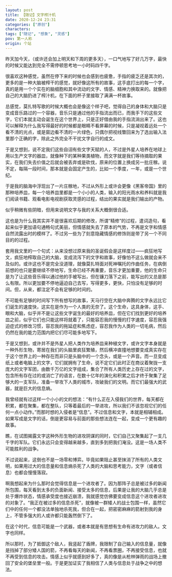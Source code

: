 ```yaml
---
layout: post
title: 【随记】文字榨汁机
date: 2020-12-24 23:31
categories: ["原创"]
characters: 
tags: ["随记", "想象", "灵感"]
pov: 第一人称
origin: 个站
---
```


昨天加今天，（或许还会加上明天和下周的更多天），一口气地写了好几万字，最快的时候又能达到完全不需停顿思考地一小时码四千字。

很喜欢这种感觉，虽然在停下来的时候也会感到也疲惫，手指的疲乏还是其次的，更多的是一种大脑被榨干的感觉，就好像这所有的故事，这手底打出的每一个字，真的是用一个个实在的脑细胞和其中流动的文字、情感、精神力换取来的。就像把自己的大脑扔进了榨汁机，在下面的杯子里接取了满满一杯故事。

总感觉，莫扎特写歌的时候大概也会是像这个样子吧，觉得自己的身体和大脑只是变成音乐路过的一个容器，音乐只是通过他的手指流出而已，而我手下的这些文字，它们本就主动会诞生在这个世界上，只是正好借由我的手指流淌出来了。这也可以解释为什么我写得最好的时候都是眼睛不看屏幕的时候，只是凝视着远处一个看不清的光点，或是窗边看不清的一片绿色，只偶尔把视线瞥回来为了选出输入法里那个正确的字，除此之外完全不干扰文字自行的成文。

于是又想到，说不定我们这些自诩有些文字天赋的人，不过是外星人培养在地球上用以生产文字的器皿，就像种下的某种果类植物，而文字就是我们等待摘取的果实，在我们失去价值之后就会被丢弃或是砍伐，原来的位置上换成另一批庄稼。说不定，每隔一段时间，那本就是会固定产生的，比如一个季度，一年，或是一个世纪。

于是我的脑海中浮现出了一片庄稼地，不过从外形上或许会更像《黑客帝国》里的那种培养皿，每一个培养皿里都是一个小小的人类，输入的阳光雨水和养料就是我们阅读书籍、观看电影电视剧获取灵感的过程，结出的果实就是我们输出的产物。

似乎稍微有些阴暗，但用来说明文字与我的关系大概倒很合适。

这也是为什么我其实并不是很喜欢后期的修改，所谓“精修”的过程，遣词造句，看起来似乎更加语句通畅句式美丽，但情感就失去了原本的气势，不再是文字和情感自然流露出时的模样了。不过另一些为了刻意隐藏情感的修饰则是带了另一个不同目的的过程。

套用我文里的一个句式：从来没想过原来我的圣诞假会是这样度过——疯狂地写文，疯狂地榨取自己的大脑，变成流泻下的文字和故事，好像怕不这么做就会来不及似的。或许这也不是完全没道理，就像莫扎特面对死神嘱托的作曲任务，在病倒前想的也只是要继续不停地写，生命已经不再重要，音乐才更加重要，他的生命只是为了让这些音乐得以通过他的手被写出，但在镰刀落下之前，能写出的又总是那么有限。所以更加要不停地逼迫自己去写，写得更多，更快，只怕没有足够的时间。但，从来，都注定不会有足够的时间的。

不可能有足够的时间写下所有想写的故事，天马行空在大脑中奔腾的文字永远比它们诞生的速度快，这实在是作为一个人类的无奈了。这个生命，这具身体，这手、眼和大脑，似乎并不是让这些文字诞生的最好的培养皿，但在它们找到更好的培养皿之前，似乎它们也只能这样将就着了，只能容忍我的慢慢的打字速度，容忍我强迫症式的修改习惯，容忍我的拖延症和焦虑症，容忍我作为人类的一切毛病，然后仍然在我的能力范围内把它们尽可能多地写下。

于是又想到，或许并不是外星人把人类作为培养皿来种植文字，或许文字本身就是一种外形生物，寄居在我们的头脑里疯狂繁殖，然后横冲直撞地想要变成真实存在于这个世界上的一种存在而非只是头脑中的一个念头，或是一个声音。而一旦变成纸上或者电脑上的文字，它们就拥有了生命，说不定它们此时正在商议着聚拢一支庞大的文字军团，由数千万亿的文字组成，集合了所有人类历史上存在过的文字，包含所有存在过的或消亡了的语言，在数十亿年的演化和积累之后才终于聚集了足够大的一支军队，准备一举攻下人类的城市，攻破我们的文明。而它们最强大的武器，就是巨大的信息熵。

我曾经就有过这样一个小小的文的想法：“有什么正在入侵我们的世界，每天都在积累，都在聚集，都在整队，只等着最后的一举进攻，所以我们不该忽视它们的任何一点小动作。”而那时想的入侵者是“信息”。不过信息和文字，本就是相辅相成。如果写成是文字的话，倒是更容易与前面的那些想法连在一起，变成一个更有趣的故事。

瞧，在试图揭露文字这种外形生物的进攻阴谋的同时，它们自己又聚集起了一支几千字的军队。它们永远只会变得越来越多，直到多到把我们淹没。这是一场人类不可能胜利的战争。

不过说起来，这倒也不是一场零和博弈。毕竟如果阻止甚至抹消了所有的人类文明，如果用过大的信息量和信息熵杀死了人类的大脑和思考能力，文字（或者信息）也都会慢慢落寂。

啊我想起来为什么那时会觉得信息是一个进攻者了。因为那阵子总是被过多的新闻所包围，每天看到太多的负面新闻、接受太多的信息，后果是让我的大脑几乎总是处于爆炸状态，情感承受度也接近崩溃，我就感觉仿佛要变成信息这个进攻者进攻的对象了。“我正在被过多的信息杀死”，就像被一群矮人的战士包围一样，虽然它们中的任何一个都没法单独地杀死我，但合在一起，把密密麻麻的箭射到我的身上，不管多强大的人或许都只能轰然倒下了。

在这个时代，信息可能是一个武器，或者本就是有思想有生命有进攻力的敌人。文字也同样。

所以那时，为了抵御这个敌人，我竖起了盾牌，我限制了自己输入的信息量，就像是挡掉了部分矮人国的箭，不再看每天的新闻，不再看票圈，不再接受信息，也就不再受到信息的攻击。情感上似乎就感到好多了，真的像是从枪林弹雨的战场上撤回了安全的堡垒里一般。于是更加证实了我相信了人类与信息处于战争之中的想法。
